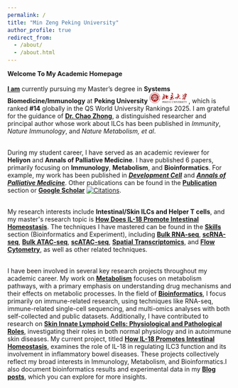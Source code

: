 ```yaml
---
permalink: /
title: "Min Zeng Peking University"
author_profile: true
redirect_from: 
  - /about/
  - /about.html
---
```


**Welcome To My Academic Homepage**<br/><br/>
**[I am](https://zengminup.github.io/cv/)** currently pursuing my Master’s degree in **Systems Biomedicine/Immunology** at **Peking University**  <img src='images/about/PKU.png' style='width: 6em;'> , which is ranked **#14** globally in the QS World University Rankings 2025. I am grateful for the guidance of [**Dr. Chao Zhong**](https://sbms.bjmu.edu.cn/jsdw/bssds/Chao_Zhong.html), a distinguished researcher and principal author whose work about ILCs has been published in *Immunity*, *Nature Immunology*, and *Nature Metabolism, et al*. <br/><br/>

During my student career, I have served as an academic reviewer for **Heliyon** and **Annals of Palliative Medicine**. I have published 6 papers, primarily focusing on **Immunology**, **Metabolism**, and **Bioinformatics**. For example, my work has been published in ***[Development Cell](https://www.sciencedirect.com/science/article/abs/pii/S1534580724002685)*** and ***[Annals of Palliative Medicine](https://apm.amegroups.org/article/view/64216/html)***. Other publications can be found in the **[Publication](https://zengminup.github.io/publications/)** section or **[Google Scholar](https://scholar.google.com.hk/citations?user=wkBkJnsAAAAJ&hl=zh-CN)** [![Citations](https://img.shields.io/badge/Citations-57-blue?logo=google-scholar&logoColor=white&labelColor=blue&color=lightgray)](https://scholar.google.com.hk/citatons?user=wkBkJnsAAAAJ&hl=zh-CN).<br/><br/>

My research interests include **Intestinal/Skin ILCs and Helper T cells**, and my master's research topic is **[How Does IL-18 Promote Intestinal Homeostasis](https://zengminup.github.io/portfolio/portfolio-3/)**. The techniques I have mastered can be found in the **[Skills](https://zengminup.github.io/skills/)** section (Bioinformatics and Experiment), including **[Bulk RNA-seq](https://zengminup.github.io/skills/bulk-rna-seq)**, **[scRNA-seq](https://zengminup.github.io/skills/sc-rna-seq)**, **[Bulk ATAC-seq](https://zengminup.github.io/skills/bulk-atac-seq)**, **[scATAC-seq](https://zengminup.github.io/posts/blog-sc-atac-seq/)**, **[Spatial Transcriptomics](https://zengminup.github.io/posts/blog-spatial-transcriptomics/)**, and **[Flow Cytometry](https://zengminup.github.io/skills/Genotyping)**, as well as other related techniques.<br/><br/>

I have been involved in several key research projects throughout my academic career. My work on **[Metabolism](https://zengminup.github.io/portfolio/portfolio_1/)** focuses on metabolism pathways, with a primary emphasis on understanding drug mechanisms and their effects on metabolic processes. In the field of **[Bioinformatics](https://zengminup.github.io/portfolio/portfolio_2/)**, I focus primarily on immune-related research, using techniques like RNA-seq, immune-related single-cell sequencing, and multi-omics analyses with both self-collected and public datasets. Additionally, I have contributed to research on **[Skin Innate Lymphoid Cells: Physiological and Pathological Roles](https://zengminup.github.io/portfolio/portfolio_4/)**, investigating their roles in both normal physiology and in autoimmune skin diseases. My current project, titled **[How IL-18 Promotes Intestinal Homeostasis](https://zengminup.github.io/portfolio/portfolio-3/)**, examines the role of IL-18 in regulating ILC3 function and its involvement in inflammatory bowel diseases. These projects collectively reflect my broad interests in Immunology, Metabolism, and Bioinformatics.I also document bioinformatics results and experimental data in my **[Blog posts](https://zengminup.github.io/year-archive/)**, which you can explore for more insights.<br/><br/>




<br/>
<br/>
<br/>
<br/>
<br/>
<br/>
<script 
  type='text/javascript' 
  id='clustrmaps' 
  src='//cdn.clustrmaps.com/map_v2.js?cl=ffffff&w=500&h=400&t=tt&d=gWFKnUUd4_GLLUZ-nESj6bbNl_sk20p-6azhuIyP1Fg&co=2d78ad&ct=ffffff&cmo=3acc3a&cmn=ff5353'>
</script>

